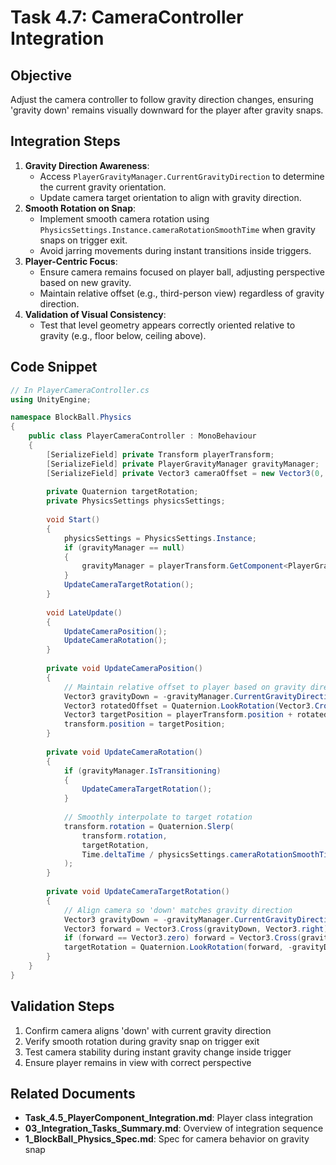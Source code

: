 # Task 4.7: CameraController Integration

## Objective
Adjust the camera controller to follow gravity direction changes, ensuring 'gravity down' remains visually downward for the player after gravity snaps.

## Integration Steps
1. **Gravity Direction Awareness**:
   - Access `PlayerGravityManager.CurrentGravityDirection` to determine the current gravity orientation.
   - Update camera target orientation to align with gravity direction.
2. **Smooth Rotation on Snap**:
   - Implement smooth camera rotation using `PhysicsSettings.Instance.cameraRotationSmoothTime` when gravity snaps on trigger exit.
   - Avoid jarring movements during instant transitions inside triggers.
3. **Player-Centric Focus**:
   - Ensure camera remains focused on player ball, adjusting perspective based on new gravity.
   - Maintain relative offset (e.g., third-person view) regardless of gravity direction.
4. **Validation of Visual Consistency**:
   - Test that level geometry appears correctly oriented relative to gravity (e.g., floor below, ceiling above).

## Code Snippet
```csharp
// In PlayerCameraController.cs
using UnityEngine;

namespace BlockBall.Physics
{
    public class PlayerCameraController : MonoBehaviour
    {
        [SerializeField] private Transform playerTransform;
        [SerializeField] private PlayerGravityManager gravityManager;
        [SerializeField] private Vector3 cameraOffset = new Vector3(0, 5, -10);
        
        private Quaternion targetRotation;
        private PhysicsSettings physicsSettings;
        
        void Start()
        {
            physicsSettings = PhysicsSettings.Instance;
            if (gravityManager == null)
            {
                gravityManager = playerTransform.GetComponent<PlayerGravityManager>();
            }
            UpdateCameraTargetRotation();
        }
        
        void LateUpdate()
        {
            UpdateCameraPosition();
            UpdateCameraRotation();
        }
        
        private void UpdateCameraPosition()
        {
            // Maintain relative offset to player based on gravity direction
            Vector3 gravityDown = -gravityManager.CurrentGravityDirection;
            Vector3 rotatedOffset = Quaternion.LookRotation(Vector3.Cross(gravityDown, Vector3.right), gravityDown) * cameraOffset;
            Vector3 targetPosition = playerTransform.position + rotatedOffset;
            transform.position = targetPosition;
        }
        
        private void UpdateCameraRotation()
        {
            if (gravityManager.IsTransitioning)
            {
                UpdateCameraTargetRotation();
            }
            
            // Smoothly interpolate to target rotation
            transform.rotation = Quaternion.Slerp(
                transform.rotation, 
                targetRotation, 
                Time.deltaTime / physicsSettings.cameraRotationSmoothTime
            );
        }
        
        private void UpdateCameraTargetRotation()
        {
            // Align camera so 'down' matches gravity direction
            Vector3 gravityDown = -gravityManager.CurrentGravityDirection;
            Vector3 forward = Vector3.Cross(gravityDown, Vector3.right).normalized;
            if (forward == Vector3.zero) forward = Vector3.Cross(gravityDown, Vector3.forward).normalized;
            targetRotation = Quaternion.LookRotation(forward, -gravityDown);
        }
    }
}
```

## Validation Steps
1. Confirm camera aligns 'down' with current gravity direction
2. Verify smooth rotation during gravity snap on trigger exit
3. Test camera stability during instant gravity change inside trigger
4. Ensure player remains in view with correct perspective

## Related Documents
- **Task_4.5_PlayerComponent_Integration.md**: Player class integration
- **03_Integration_Tasks_Summary.md**: Overview of integration sequence
- **1_BlockBall_Physics_Spec.md**: Spec for camera behavior on gravity snap
